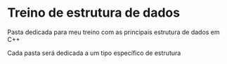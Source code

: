 # Treino de estrutura de dados

Pasta dedicada para meu treino com as principais estrutura de dados em C++

Cada pasta será dedicada a um tipo específico de estrutura
